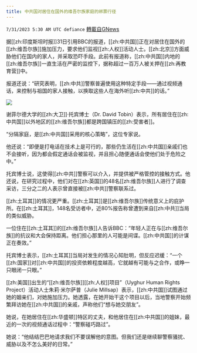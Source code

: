 ```yaml
---
title: 中共国对居住在国外的维吾尔族家庭的绑票行径
---
```

`7/31/2023 5:30 AM UTC defiance` [轉載自GNews](https://gnews.org/articles/1500569)

据[[zh:印度斯坦时报]]31日引用BBC的报道，[[zh:中共国]]正在对居住在国外的[[zh:维吾尔族]]施加压力，要求他们监视[[zh:人权]]活动人士。[[zh:北京]]方面威胁他们在国内的家人，并采取恐吓手段。此前有报道称，[[zh:中共国]]内地的[[zh:维吾尔族]]一直生活在严密的监控下，据称超过一百万人被关押在[[zh:再教育营]]中。

报道还说：“研究表明，[[zh:中共]]警察普遍使用这种特定手段——通过视频通话，来控制与祖国的家人接触，以换取这些人在海外听[[zh:中共]]的话。”

![](https://ipfs.gnews.org/ipfs/QmYoyK5KFa2sV3zRjagzn5Swmx67zT5wva6zYMLgSDwKMM?filename=_130578014_davidtobin.png.jpg)

谢菲尔德大学的[[zh:大卫]]·托宾博士（Dr. David Tobin）表示，所有居住在[[zh:中共国]]以外地区的[[zh:维吾尔族]]都是跨国镇压的[[zh:受害者]]。

“分隔家庭，是[[zh:中共国]]采用的核心策略”，这位专家说。

他还说：“即便是打电话在技术上是可行的，那些仍生活在[[zh:中共国]]亲戚们也不会接听，因为都会假定通话会被监视，并且担心随便通话会使他们处于危险之中。”

托宾博士说，这使得[[zh:中共]]警察可以介入，并提供被严格管控的接触方式。他还说，在研究过程中，他们对在[[zh:英国]]的48名[[zh:维吾尔族]]人进行了调查采访，三分之二的人表示曾直接被[[zh:中共]]警察联系过。

[[zh:土耳其]]的情况更严重。[[zh:土耳其]]是[[zh:维吾尔族]]传统意义上的庇护所。在[[zh:土耳其]]，148名受访者中，近80%报告称曾遭到来自[[zh:中共]]当局的类似威胁。

一位住在[[zh:土耳其]]的[[zh:维吾尔族]]人告诉BBC：“年轻人正在与[[zh:维吾尔族]]的抗议和大会保持距离。他们担心那里的人可能是间谍。[[zh:中共国]]的计谋正在奏效。”

托宾博士表示，[[zh:土耳其]]当局对发生的情况心知肚明，但反应迟缓：“一个[[zh:国家]]对[[zh:中共国]]的投资依赖程度越高，它就越有可能与之合作，或睁一只眼闭一只眼。”

[[zh:美国]]出生的“[[zh:维吾尔族]][[zh:人权]]项目”（Uyghur Human Rights Project）活动人士朱莉·米尔萨普（Julie Millsap）表示，[[zh:中共国]]试图通过她的姻亲们，对她施加压力。她透露，在她开始干这个项目以后，当地警察开始频繁拜访她在[[zh:中共国]]的亲戚，声称他们“想与她交朋友”。

她说，在她居住在[[zh:华盛顿]]特区的丈夫，和他居住在[[zh:中共国]]的姐妹，最近的一次的视频通话过程中：“警察碰巧路过”。

她说：“他结结巴巴地请求我们不要误解他的意图。但我们还是继续聊警察骚扰、威胁以及不怎么美好的日常。”
